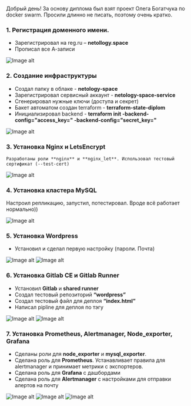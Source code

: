 Добрый день!
За основу диплома был взят проект Олега Богатчука по docker swarm. Просили длинно не писать, поэтому очень кратко.

### 1.	Регистрация доменного имени.
-	Зарегистрировал на reg.ru  – **netollogy.space**
-	Прописал все А-записи

![Image alt](https://github.com/Bambini115kg/diplom/raw/main/images/regru.png)

### 2.	Создание инфраструктуры

-	Создал папку в облаке - **netology-space**
-	Зарегистрировал сервисный аккаунт - **netology-space-service**
-	Сгенерировал нужные ключи (доступа и секрет)
-	Бакет автоматом создан terraform -  **terraform-state-diplom**
-	Инициализировал backend  - **terraform init -backend-config="access_key=<your access key>" -backend-config="secret_key=<your secret key>"**

![Image alt](https://github.com/Bambini115kg/diplom/raw/main/images/YC.png)

### 3.	Установка Nginx и LetsEncrypt
	Разработаны роли **nginx** и **nginx_let**. Использовал тестовый сертификат (--test-cert)

![Image alt](https://github.com/Bambini115kg/diplom/raw/main/images/cert.png)


### 4.	Установка кластера MySQL
Настроил репликацию, запустил, потестировал. Вроде всё работает нормально))

![Image alt](https://github.com/Bambini115kg/diplom/raw/main/images/mysql.PNG)

### 5.	Установка Wordpress
-	Установил и сделал первую настройку (пароли. Почта)

![Image alt](https://github.com/Bambini115kg/diplom/raw/main/images/wordpress_1.png)
![Image alt](https://github.com/Bambini115kg/diplom/raw/main/images/site_1.png)

### 6.	Установка Gitlab CE и Gitlab Runner
-	Установил **Gitlab** и **shared runner**
-	Создал тестовый репозиторий **“wordpress”**
-	Создал тестовый файл для деплоя **“index.html”**
-	Написал pipline для деплоя по тэгу 

![Image alt](https://github.com/Bambini115kg/diplom/raw/main/images/gitlab_1.png)
![Image alt](https://github.com/Bambini115kg/diplom/raw/main/images/pipline_1.png)


### 7.	Установка Prometheus, Alertmanager, Node_exporter, Grafana

-	Сделаны роли для **node_exporter** и **mysql_exporter**.
-	Сделана роль для **Prometheus**. Устанавливает правила для alertmanager и принимает метрики с экспортеров.
-	Сделана роль для **Grafana** с дашбордами
-	Сделана роль для **Alertmanager**  с настройками для отправки алертов на почту 

![Image alt](https://github.com/Bambini115kg/diplom/raw/main/images/prometheus_1.png)
![Image alt](https://github.com/Bambini115kg/diplom/raw/main/images/alertmanager_1.png)
![Image alt](https://github.com/Bambini115kg/diplom/raw/main/images/grafana_1.png)


